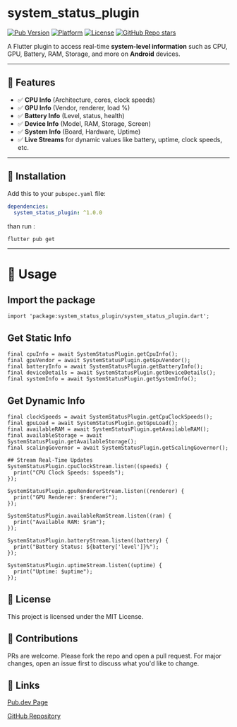 # system_status_plugin

[![Pub Version](https://img.shields.io/pub/v/system_status_plugin)](https://pub.dev/packages/system_status_plugin)
[![Platform](https://img.shields.io/badge/platform-android-blue)](https://flutter.dev/platforms)
[![License](https://img.shields.io/github/license/Rahul675/system_status_plugin)](https://github.com/Rahul675/system_status_plugin/blob/main/LICENSE)
[![GitHub Repo stars](https://img.shields.io/github/stars/Rahul675/system_status_plugin?style=social)](https://github.com/Rahul675/system_status_plugin)

A Flutter plugin to access real-time **system-level information** such as CPU, GPU, Battery, RAM, Storage, and more on **Android** devices.

---

## 🔧 Features

- ✅ **CPU Info** (Architecture, cores, clock speeds)
- ✅ **GPU Info** (Vendor, renderer, load %)
- ✅ **Battery Info** (Level, status, health)
- ✅ **Device Info** (Model, RAM, Storage, Screen)
- ✅ **System Info** (Board, Hardware, Uptime)
- ✅ **Live Streams** for dynamic values like battery, uptime, clock speeds, etc.

---

## 🚀 Installation

Add this to your `pubspec.yaml` file:

```yaml
dependencies:
  system_status_plugin: ^1.0.0
```

than run : 
```
flutter pub get
```
---

# 🧪 Usage
## Import the package
```
import 'package:system_status_plugin/system_status_plugin.dart';
```

## Get Static Info

```
final cpuInfo = await SystemStatusPlugin.getCpuInfo();
final gpuVendor = await SystemStatusPlugin.getGpuVendor();
final batteryInfo = await SystemStatusPlugin.getBatteryInfo();
final deviceDetails = await SystemStatusPlugin.getDeviceDetails();
final systemInfo = await SystemStatusPlugin.getSystemInfo();
```

## Get Dynamic Info
```
final clockSpeeds = await SystemStatusPlugin.getCpuClockSpeeds();
final gpuLoad = await SystemStatusPlugin.getGpuLoad();
final availableRAM = await SystemStatusPlugin.getAvailableRAM();
final availableStorage = await SystemStatusPlugin.getAvailableStorage();
final scalingGovernor = await SystemStatusPlugin.getScalingGovernor();

## Stream Real-Time Updates
SystemStatusPlugin.cpuClockStream.listen((speeds) {
  print("CPU Clock Speeds: $speeds");
});

SystemStatusPlugin.gpuRendererStream.listen((renderer) {
  print("GPU Renderer: $renderer");
});

SystemStatusPlugin.availableRamStream.listen((ram) {
  print("Available RAM: $ram");
});

SystemStatusPlugin.batteryStream.listen((battery) {
  print("Battery Status: ${battery['level']}%");
});

SystemStatusPlugin.uptimeStream.listen((uptime) {
  print("Uptime: $uptime");
});
```
## 📜 License
This project is licensed under the MIT License.


## 🙌 Contributions
PRs are welcome. Please fork the repo and open a pull request. For major changes, open an issue first to discuss what you'd like to change.

## 🔗 Links

[Pub.dev Page](https://pub.dev/packages/system_status_plugin)

[GitHub Repository](https://github.com/Rahul675/system_status_plugin)
